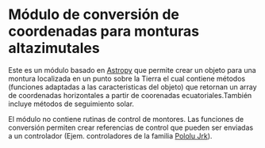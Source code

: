 # Módulo de conversión de coordenadas para monturas altazimutales

Este es un módulo basado en [Astropy](http://www.astropy.org/) que permite crear un objeto para una montura 
localizada en un punto sobre la Tierra el cual contiene métodos (funciones adaptadas a las caracteristicas del objeto) 
que retornan un array de coordenadas horizontales a partir de coorenadas ecuatoriales.También incluye métodos de seguimiento solar.

El módulo no contiene rutinas de control de montores. Las funciones de conversión permiten crear referencias de control que 
pueden ser enviadas a un controlador (Ejem. controladores de la familia [Pololu Jrk](https://www.pololu.com/category/95/pololu-jrk-motor-controllers-with-feedback)).
